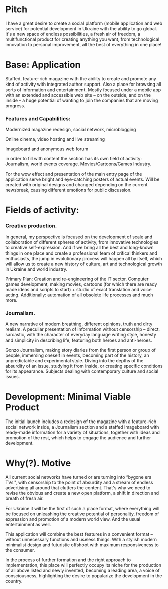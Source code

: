 # Pitch

I have a great desire to create a social platform (mobile application and web service) for potential development in Ukraine with the ability to go global. It's a new space of endless possibilities, a fresh air of freedom, a multifunctional product for creating anything you want, from technological innovation to personal improvement, all the best of everything in one place!

# Base: Application

Staffed, feature-rich magazine with the ability to create and promote any kind of activity with integrated author support. Also a place for browsing all sorts of information and entertainment. Mostly focused under a mobile app with an extended and accessible web site – on the outside, and on the inside – a huge potential of wanting to join the companies that are moving progress.

### Features and Capabilities:

Modernized magazine redesign, social network, microblogging

Online cinema, video hosting and live streaming

Imageboard and anonymous web forum

in order to fill with content the section has its own field of activity: Journalism, world events coverage. Movies/Cartoons/Games Industry.

For the wow effect and presentation of the main entry page of the application serve bright and eye-catching posters of actual events. Will be created with original designs and changed depending on the current newsbreak, causing different emotions for public discussion.

# Fields of activity:

### Creative production.

In general, my perspective is focused on the development of scale and collaboration of different spheres of activity, from innovative technologies to creative self-expression. And if we bring all the best and long-known things in one place and create a professional team of critical thinkers and enthusiasts, the jump in evolutionary process will happen all by itself, which will allow us to create a new history of culture, art and technological growth in Ukraine and world industry.

Primary Plan: Creation and re-engineering of the IT sector. Computer games development, making movies, cartoons (for which there are ready made ideas and scripts to start) + studio of exact translation and voice acting. Additionally: automation of all obsolete life processes and much more.

### Journalism.

A new narrative of modern breathing, different opinions, truth and dirty realism. A peculiar presentation of information without censorship – direct, sarcastic, with the character of everyday language writing style, honesty and simplicity in describing life, featuring both heroes and anti-heroes.

Gonzo Journalism, making story diaries from the first person or group of people, immersing oneself in events, becoming part of the history, an unpredictable and experimental style. Diving into the depths of the absurdity of an issue, studying it from inside, or creating specific conditions for its appearance. Subjects dealing with contemporary culture and social issues.

# Development: Minimal Viable Product

The initial launch includes a redesign of the magazine with a feature-rich social network inside, a Journalism section and a staffed Imageboard with ready-made information for a variety of situations, together with ideas and promotion of the rest, which helps to engage the audience and further development.

# Why(?). Motive

All current social networks have turned or are turning into “bygone era TVs'', with censorship to the point of absurdity and a stream of endless advertising all around that clutters the content. That's why we need to revise the obvious and create a new open platform, a shift in direction and breath of fresh air.

For Ukraine it will be the first of such a place format, where everything will be focused on unleashing the creative potential of personality, freedom of expression and promotion of a modern world view. And the usual entertainment as well.

This application will combine the best features in a convenient format – without unnecessary functions and useless things. With a stylish modern minimalist design and futuristic offshoot with maximum responsiveness to the consumer.

In the process of further formation and the right approach to implementation, this place will perfectly occupy its niche for the production of all above listed and newly invented, becoming a leading area, a voice of consciousness, highlighting the desire to popularize the development in the country.
